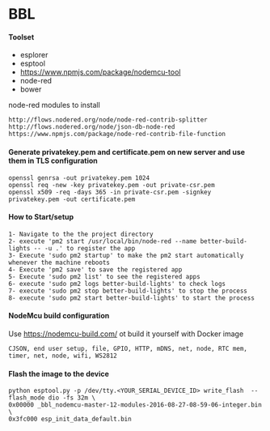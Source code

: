 # BBL

#### Toolset

* esplorer
* esptool
* https://www.npmjs.com/package/nodemcu-tool
* node-red
* bower


node-red modules to install

    http://flows.nodered.org/node/node-red-contrib-splitter
    http://flows.nodered.org/node/json-db-node-red
    https://www.npmjs.com/package/node-red-contrib-file-function


#### Generate privatekey.pem and certificate.pem on new server and use them in TLS configuration

    openssl genrsa -out privatekey.pem 1024
    openssl req -new -key privatekey.pem -out private-csr.pem
    openssl x509 -req -days 365 -in private-csr.pem -signkey privatekey.pem -out certificate.pem

#### How to Start/setup 
    1- Navigate to the the project directory
    2- execute 'pm2 start /usr/local/bin/node-red --name better-build-lights -- -u .' to register the app
    3- Execute 'sudo pm2 startup' to make the pm2 start automatically whenever the machine reboots
    4- Execute 'pm2 save' to save the registered app
    5- Execute 'sudo pm2 list' to see the registered apps
    6- execute 'sudo pm2 logs better-build-lights' to check logs
    7- execute 'sudo pm2 stop better-build-lights' to stop the process
    8- execute 'sudo pm2 start better-build-lights' to start the process


#### NodeMcu build configuration

Use https://nodemcu-build.com/ ot build it yourself with Docker image

    CJSON, end user setup, file, GPIO, HTTP, mDNS, net, node, RTC mem, timer, net, node, wifi, WS2812

#### Flash the image to the device
 
    python esptool.py -p /dev/tty.<YOUR_SERIAL_DEVICE_ID> write_flash  --flash_mode dio -fs 32m \
    0x00000 _bbl_nodemcu-master-12-modules-2016-08-27-08-59-06-integer.bin \
    0x3fc000 esp_init_data_default.bin
